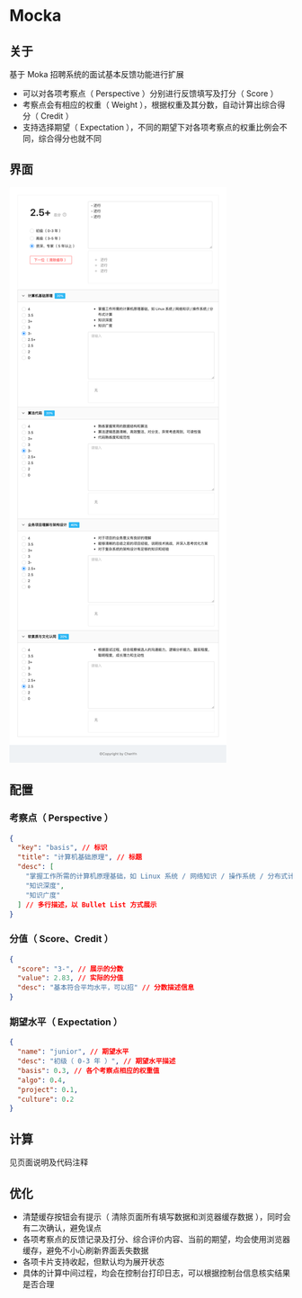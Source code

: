 # Mocka

## 关于

基于 Moka 招聘系统的面试基本反馈功能进行扩展

- 可以对各项考察点（ Perspective ）分别进行反馈填写及打分（ Score ）
- 考察点会有相应的权重（ Weight ），根据权重及其分数，自动计算出综合得分（ Credit ）
- 支持选择期望（ Expectation ），不同的期望下对各项考察点的权重比例会不同，综合得分也就不同

## 界面

![](./assets/mocka.png)

## 配置

### 考察点（ Perspective ）

```json
{
  "key": "basis", // 标识
  "title": "计算机基础原理", // 标题
  "desc": [
    "掌握工作所需的计算机原理基础，如 Linux 系统 / 网络知识 / 操作系统 / 分布式计算",
    "知识深度",
    "知识广度"
  ] // 多行描述，以 Bullet List 方式展示
}
```

### 分值（ Score、Credit ）

```json
{
  "score": "3-", // 展示的分数
  "value": 2.83, // 实际的分值
  "desc": "基本符合平均水平，可以招" // 分数描述信息
}
```

### 期望水平（ Expectation ）

```json
{
  "name": "junior", // 期望水平
  "desc": "初级（ 0-3 年 ）", // 期望水平描述
  "basis": 0.3, // 各个考察点相应的权重值
  "algo": 0.4,
  "project": 0.1,
  "culture": 0.2
}
```

## 计算

见页面说明及代码注释

## 优化

- 清楚缓存按钮会有提示（ 清除页面所有填写数据和浏览器缓存数据 ），同时会有二次确认，避免误点
- 各项考察点的反馈记录及打分、综合评价内容、当前的期望，均会使用浏览器缓存，避免不小心刷新界面丢失数据
- 各项卡片支持收起，但默认均为展开状态
- 具体的计算中间过程，均会在控制台打印日志，可以根据控制台信息核实结果是否合理
